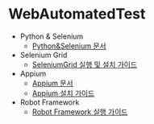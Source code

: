 # WebAutomatedTest
- Python &amp; Selenium
  - [Python&Selenium 문서](https://github.com/yjbae-ww/WebAutomatedTest/blob/main/PythonSelenium/PythonSeleniumDocument.md)
- Selenium Grid
  - [SeleniumGrid 실행 및 설치 가이드](https://github.com/yjbae-ww/WebAutomatedTest/blob/main/SeleniumGrid/SeleniumGridSettings.md)
- Appium
  - [Appium 문서](https://github.com/yjbae-ww/WebAutomatedTest/blob/main/Appium/AppiumDoccument.md)
  - [Appium 설치 가이드](https://github.com/yjbae-ww/WebAutomatedTest/blob/main/Appium/AppiumSettings.md)
- Robot Framework
  - [Robot Framework 실행 가이드](https://github.com/yjbae-ww/WebAutomatedTest/blob/main/RobotFramework/RobotFrameworkGuide.md)
